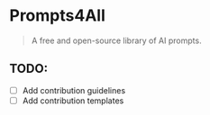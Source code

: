 # Prompts4All

> A free and open-source library of AI prompts.

## TODO: 

- [ ] Add contribution guidelines
- [ ] Add contribution templates